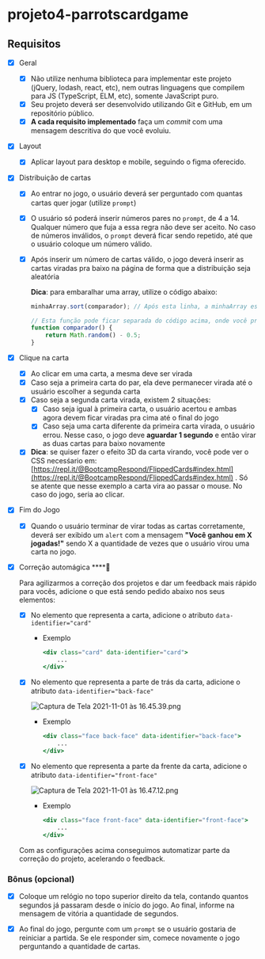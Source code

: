 # projeto4-parrotscardgame

## Requisitos

- [x] Geral
    - [x]  Não utilize nenhuma biblioteca para implementar este projeto (jQuery, lodash, react, etc), nem outras linguagens que compilem para JS (TypeScript, ELM, etc), somente JavaScript puro.
    - [x]  Seu projeto deverá ser desenvolvido utilizando Git e GitHub, em um repositório público.
    - [x]  **A cada requisito implementado** faça um *commit* com uma mensagem descritiva do que você evoluiu.

- [x] Layout
    - [x]  Aplicar layout para desktop e mobile, seguindo o figma oferecido.

- [x] Distribuição de cartas
    - [x]  Ao entrar no jogo, o usuário deverá ser perguntado com quantas cartas quer jogar (utilize `prompt`)
    - [x]  O usuário só poderá inserir números pares no `prompt`, de 4 a 14. Qualquer número que fuja a essa regra não deve ser aceito. No caso de números inválidos, o `prompt` deverá ficar sendo repetido, até que o usuário coloque um número válido.
    - [x]  Após inserir um número de cartas válido, o jogo deverá inserir as cartas viradas pra baixo na página de forma que a distribuição seja aleatória
        
        
        **Dica**: para embaralhar uma array, utilize o código abaixo:
        
        ```jsx
        minhaArray.sort(comparador); // Após esta linha, a minhaArray estará embaralhada
        
        // Esta função pode ficar separada do código acima, onde você preferir
        function comparador() { 
        	return Math.random() - 0.5; 
        }
        ```

- [x] Clique na carta
    - [x]  Ao clicar em uma carta, a mesma deve ser virada
    - [x]  Caso seja a primeira carta do par, ela deve permanecer virada até o usuário escolher a segunda carta
    - [x]  Caso seja a segunda carta virada, existem 2 situações:
        - [x]  Caso seja igual à primeira carta, o usuário acertou e ambas agora devem ficar viradas pra cima até o final do jogo
        - [x]  Caso seja uma carta diferente da primeira carta virada, o usuário errou. Nesse caso, o jogo deve **aguardar 1 segundo** e então virar as duas cartas para baixo novamente
    - [x]  **Dica**: se quiser fazer o efeito 3D da carta virando, você pode ver o CSS necesśario em: [https://repl.it/@BootcampRespond/FlippedCards#index.html](https://repl.it/@BootcampRespond/FlippedCards#index.html) . Só se atente que nesse exemplo a carta vira ao passar o mouse. No caso do jogo, seria ao clicar.

- [x] Fim do Jogo
    - [x]  Quando o usuário terminar de virar todas as cartas corretamente, deverá ser exibido um `alert` com a mensagem **"Você ganhou em X jogadas!"** sendo X a quantidade de vezes que o usuário virou uma carta no jogo.

- [x] Correção automágica  ****🙂 
    
    Para agilizarmos a correção dos projetos e dar um feedback mais rápido para vocês, adicione o que está sendo pedido abaixo nos seus elementos:
    
    - [x] No elemento que representa a carta, adicione o atributo `data-identifier="card"`
        - Exemplo
            
            ```jsx
            <div class="card" data-identifier="card">
            	...
            </div>
            ```
            
    - [x] No elemento que representa a parte de trás da carta, adicione o atributo `data-identifier="back-face"`
        
        ![Captura de Tela 2021-11-01 às 16.45.39.png](https://s3-us-west-2.amazonaws.com/secure.notion-static.com/6ac2c1c5-c555-405a-be14-f00c6d58d14e/Captura_de_Tela_2021-11-01_as_16.45.39.png)
        
        - Exemplo
            
            ```jsx
            <div class="face back-face" data-identifier="back-face">
            	...
            </div>
            ```
            
    - [x] No elemento que representa a parte da frente da carta, adicione o atributo `data-identifier="front-face"`
        
        ![Captura de Tela 2021-11-01 às 16.47.12.png](https://s3-us-west-2.amazonaws.com/secure.notion-static.com/1889a64b-8214-429c-a50b-e58d26771fbc/Captura_de_Tela_2021-11-01_as_16.47.12.png)
        
        - Exemplo
            
            ```jsx
            <div class="face front-face" data-identifier="front-face">
            	...
            </div>
            ```
            
    
    Com as configurações acima conseguimos automatizar parte da correção do projeto, acelerando o feedback.
    

### Bônus (opcional)

- [x]  Coloque um relógio no topo superior direito da tela, contando quantos segundos já passaram desde o início do jogo. Ao final, informe na mensagem de vitória a quantidade de segundos.

- [x]  Ao final do jogo, pergunte com um `prompt` se o usuário gostaria de reiniciar a partida. Se ele responder sim, comece novamente o jogo perguntando a quantidade de cartas.
